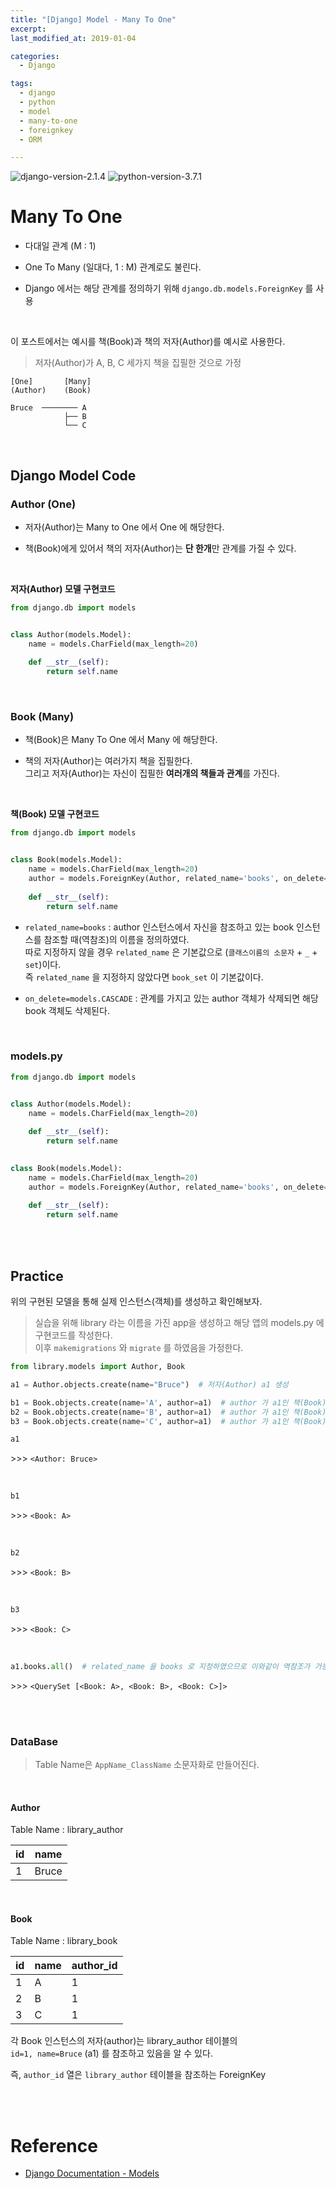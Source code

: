 ```yaml
---
title: "[Django] Model - Many To One"
excerpt: 
last_modified_at: 2019-01-04

categories:
  - Django

tags:
  - django
  - python
  - model
  - many-to-one
  - foreignkey
  - ORM

---
```


![django-version-2.1.4](https://img.shields.io/badge/django-v2.1.4-brightgreen.svg)
![python-version-3.7.1](https://img.shields.io/badge/python-v3.7.1-blue.svg)

# Many To One

- 다대일 관계 (M : 1)

- One To Many (일대다, 1 : M) 관계로도 불린다.

- Django 에서는 해당 관계를 정의하기 위해 `django.db.models.ForeignKey` 를 사용

<br>

이 포스트에서는 예시를 책(Book)과 책의 저자(Author)를 예시로 사용한다.  
> 저자(Author)가 A, B, C 세가지 책을 집필한 것으로 가정

```
[One]       [Many]  
(Author)    (Book)

Bruce  ──────── A
            ├── B
            └── C
```

<br>

## Django Model Code

### Author (One)

- 저자(Author)는 Many to One 에서 One 에 해당한다. 

- 책(Book)에게 있어서 책의 저자(Author)는 **단 한개**만 관계를 가질 수 있다.  

<br>

**저자(Author) 모델 구현코드**

```python
from django.db import models


class Author(models.Model):
    name = models.CharField(max_length=20)
    
    def __str__(self):
        return self.name
```

<br>

### Book (Many)

- 책(Book)은 Many To One 에서 Many 에 해당한다. 

- 책의 저자(Author)는 여러가지 책을 집필한다.  
그리고 저자(Author)는 자신이 집필한 **여러개의 책들과 관계**를 가진다.  

<br>

**책(Book) 모델 구현코드**

```python
from django.db import models


class Book(models.Model):
    name = models.CharField(max_length=20)
    author = models.ForeignKey(Author, related_name='books', on_delete=models.CASCADE)
    
    def __str__(self):
        return self.name
```

- `related_name=books` : author 인스턴스에서 자신을 참조하고 있는 book 인스턴스를 참조할 때(역참조)의 이름을 정의하였다.  
따로 지정하지 않을 경우 `related_name` 은 기본값으로 (`클래스이름의 소문자` + `_` + `set`)이다.  
즉 `related_name` 을 지정하지 않았다면 `book_set` 이 기본값이다.

- `on_delete=models.CASCADE` : 관계를 가지고 있는 author 객체가 삭제되면 해당 book 객체도 삭제된다.

<br>

### models.py

```python
from django.db import models


class Author(models.Model):
    name = models.CharField(max_length=20)
    
    def __str__(self):
        return self.name
        

class Book(models.Model):
    name = models.CharField(max_length=20)
    author = models.ForeignKey(Author, related_name='books', on_delete=models.CASCADE)
    
    def __str__(self):
        return self.name
```

<br><br>

## Practice

위의 구현된 모델을 통해 실제 인스턴스(객체)를 생성하고 확인해보자.  

> 실습을 위해 library 라는 이름을 가진 app을 생성하고 해당 앱의 models.py 에 구현코드를 작성한다.  
> 이후 `makemigrations` 와 `migrate` 를 하였음을 가정한다.

```python
from library.models import Author, Book

a1 = Author.objects.create(name="Bruce")  # 저자(Author) a1 생성

b1 = Book.objects.create(name='A', author=a1)  # author 가 a1인 책(Book) b1 생성
b2 = Book.objects.create(name='B', author=a1)  # author 가 a1인 책(Book) b2 생성
b3 = Book.objects.create(name='C', author=a1)  # author 가 a1인 책(Book) b3 생성
```

```python
a1
```
\>\>\> `<Author: Bruce>`

<br>

```python
b1
```
\>\>\> `<Book: A>`

<br>

```python
b2
```
\>\>\> `<Book: B>`

<br>

```python
b3
```
\>\>\> `<Book: C>`

<br>

```python
a1.books.all()  # related_name 을 books 로 지정하였으므로 이와같이 역참조가 가능하다.
```
\>\>\> `<QuerySet [<Book: A>, <Book: B>, <Book: C>]>`

<br><br>

### DataBase

> Table Name은 `AppName_ClassName` 소문자화로 만들어진다.

<br>

#### Author

Table Name : library\_author

| id | name  |
|----|-------|
| 1  | Bruce |

<br>

#### Book

Table Name : library\_book

| id | name | author_id |
|----|------|-----------|
| 1  | A    | 1         |
| 2  | B    | 1         |
| 3  | C    | 1         |
  
  
각 Book 인스턴스의 저자(author)는 library\_author 테이블의  
`id=1, name=Bruce` (a1) 를 참조하고 있음을 알 수 있다.  

즉, `author_id` 열은 `library_author` 테이블을 참조하는 ForeignKey

<br><br>

# Reference

- [Django Documentation - Models](https://docs.djangoproject.com/en/2.1/topics/db/models/)
